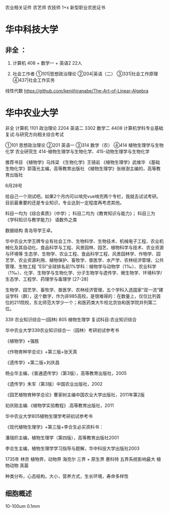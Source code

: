 
农业相关证件
农艺师
农技师 1+x
新型职业农民证书


# 华中科技大学
## 非全 ： 
1. 计算机   408 + 数学一 + 英语2   22人

2. 社会工作者
①101|思想政治理论 ②204|英语（二）
③331|社会工作原理 ④437|社会工作实务


线性代数
https://github.com/kenjihiranabe/The-Art-of-Linear-Algebra
# 华中农业大学
非全 计算机
1101 政治理论
2204 英语二
3302 数学二
4408 计算机学科专业基础 复试:与研究方向相关综合考试

①101 思想政治理论
②201 英语一
③314 数学（农）
④414 植物生理学与生物化学
农业研究生
414-植物生理学与生物化学、415-动物生理学与生物化学

推荐书目
《植物学》马炜梁
《生物化学》王镜岩
《植物生理学》武维华
《基础生物化学》郭蔼光主编，高等教育出版社
《植物生理学》张继澍主编的，高等教育出版社


6月28号

给自己一个测试吧。如果2个月内可以啃完vue啃完两个专栏，我就去试试考研。
目前最重要的还是专业知识，专业达到一定程度再考虑其他。




 科目一均为《综合素质》（中学）；
 科目二均为《教育知识与能力》；
 科目三为《学科知识与教学能力》 语数外之类




数据结构 青岛导学王卓。

华中农业大学王牌专业有社会工作、生物科学、生物技术、机械电子工程、农业机械化及其自动化、食品科学与工程、风景园林、园艺、植物科学与技术、农业资源与环境等
生态学、生物学、农业工程、食品科学工程、风景园林学、作物学、园艺学、农业资源利用、植物保护、畜牧学、兽医学、水产学、农林经济管理、公共管理、生物工程
“ESI”全球排名前1%学科：植物学与动物学（1‰）、农业科学（1‰）、化学、生物学与生物化学、分子生物学与遗传学、微生物学、环境科学/生态学、工程学、药理学与毒理学 [27-28]  


生物学、园艺学、畜牧学、兽医学、农林经济管理，五个学科入选国家“双一流”建设学科（群），这个数字，作为非985高校，是很难得的：在数量上，仅仅比列首位的211院校，东北师范大学少一个；和医药类大牛校北京协和医学院并列第二位。


339 农业知识综合一(园林) 805 植物生理学 复试科目:农业知识综合



华中农业大学339农业知识综合一（园林）考研初试参考书



《植物学》+强胜

《作物育种学总论》+第三版+张天真

《遗传学》+第二版+刘庆昌




杨业华主编，《普通遗传学》（第3版），高等教育出版社，2005

《遗传学》朱军（第3版）中国农业出版社，2002

《园艺植物育种学总论》曹家树主编中国农业大学出版社，2011年第2版

初庆刚主编.《植物学实验教程》.高等教育出版社，2011




华中农业大学805植物生理学考研初试参考书

《现代植物生理学》+第三版+李合生必买资料书：


潘瑞炽主编，植物生理学（第四版），高等教育出版社2001

李合生主编，植物生理学学习指导与题解，华中科技大学出版社2003



1735年 林奈 植物界，动物界
海克尔 三界  + 原生界
惠科特 五界系统影响最大   植物动物 真菌


种类分布，心态结构，大小，营养方式，生长环境，寿命多样性

## 细胞概述
10-100um  0.1mm

